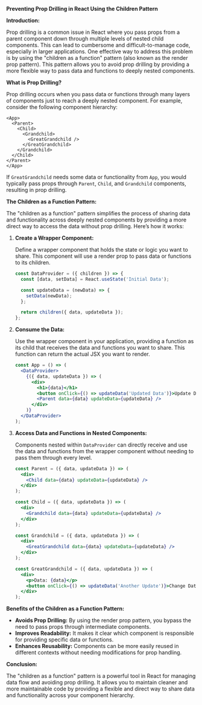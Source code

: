 **Preventing Prop Drilling in React Using the Children Pattern**

**Introduction:**

Prop drilling is a common issue in React where you pass props from a parent component down through multiple levels of nested child components. This can lead to cumbersome and difficult-to-manage code, especially in larger applications. One effective way to address this problem is by using the "children as a function" pattern (also known as the render prop pattern). This pattern allows you to avoid prop drilling by providing a more flexible way to pass data and functions to deeply nested components.

**What is Prop Drilling?**

Prop drilling occurs when you pass data or functions through many layers of components just to reach a deeply nested component. For example, consider the following component hierarchy:

```
<App>
  <Parent>
    <Child>
      <Grandchild>
        <GreatGrandchild />
      </GreatGrandchild>
    </Grandchild>
  </Child>
</Parent>
</App>
```

If `GreatGrandchild` needs some data or functionality from `App`, you would typically pass props through `Parent`, `Child`, and `Grandchild` components, resulting in prop drilling.

**The Children as a Function Pattern:**

The "children as a function" pattern simplifies the process of sharing data and functionality across deeply nested components by providing a more direct way to access the data without prop drilling. Here’s how it works:

1. **Create a Wrapper Component:**

   Define a wrapper component that holds the state or logic you want to share. This component will use a render prop to pass data or functions to its children.

   ```jsx
   const DataProvider = ({ children }) => {
     const [data, setData] = React.useState('Initial Data');

     const updateData = (newData) => {
       setData(newData);
     };

     return children({ data, updateData });
   };
   ```

2. **Consume the Data:**

   Use the wrapper component in your application, providing a function as its child that receives the data and functions you want to share. This function can return the actual JSX you want to render.

   ```jsx
   const App = () => (
     <DataProvider>
       {({ data, updateData }) => (
         <div>
           <h1>{data}</h1>
           <button onClick={() => updateData('Updated Data')}>Update Data</button>
           <Parent data={data} updateData={updateData} />
         </div>
       )}
     </DataProvider>
   );
   ```

3. **Access Data and Functions in Nested Components:**

   Components nested within `DataProvider` can directly receive and use the data and functions from the wrapper component without needing to pass them through every level.

   ```jsx
   const Parent = ({ data, updateData }) => (
     <div>
       <Child data={data} updateData={updateData} />
     </div>
   );

   const Child = ({ data, updateData }) => (
     <div>
       <Grandchild data={data} updateData={updateData} />
     </div>
   );

   const Grandchild = ({ data, updateData }) => (
     <div>
       <GreatGrandchild data={data} updateData={updateData} />
     </div>
   );

   const GreatGrandchild = ({ data, updateData }) => (
     <div>
       <p>Data: {data}</p>
       <button onClick={() => updateData('Another Update')}>Change Data</button>
     </div>
   );
   ```

**Benefits of the Children as a Function Pattern:**

- **Avoids Prop Drilling:** By using the render prop pattern, you bypass the need to pass props through intermediate components.
- **Improves Readability:** It makes it clear which component is responsible for providing specific data or functions.
- **Enhances Reusability:** Components can be more easily reused in different contexts without needing modifications for prop handling.

**Conclusion:**

The "children as a function" pattern is a powerful tool in React for managing data flow and avoiding prop drilling. It allows you to maintain cleaner and more maintainable code by providing a flexible and direct way to share data and functionality across your component hierarchy.